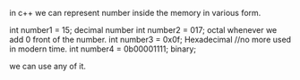 in c++ we can represent number inside the memory in various form.

int number1 = 15; decimal number
int number2 = 017; octal whenever we add 0 front of the number.
int number3 = 0x0f; Hexadecimal //no more used in modern time.
int number4 = 0b00001111; binary;

we can use any of it.
